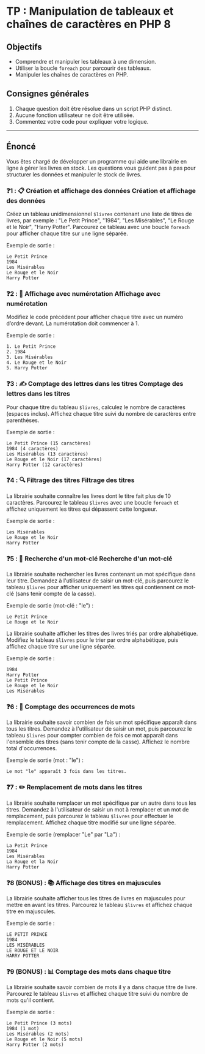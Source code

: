 # TP : Manipulation de tableaux et chaînes de caractères en PHP 8

## Objectifs
- Comprendre et manipuler les tableaux à une dimension.
- Utiliser la boucle `foreach` pour parcourir des tableaux.
- Manipuler les chaînes de caractères en PHP.

## Consignes générales
1. Chaque question doit être résolue dans un script PHP distinct.
2. Aucune fonction utilisateur ne doit être utilisée.
3. Commentez votre code pour expliquer votre logique.

---

## Énoncé

Vous êtes chargé de développer un programme qui aide une librairie en ligne à gérer les livres en stock. Les questions vous guident pas à pas pour structurer les données et manipuler le stock de livres.

### ❓1 : 📋 Création et affichage des données Création et affichage des données

Créez un tableau unidimensionnel `$livres` contenant une liste de titres de livres, par exemple : "Le Petit Prince", "1984", "Les Misérables", "Le Rouge et le Noir", "Harry Potter". Parcourez ce tableau avec une boucle `foreach` pour afficher chaque titre sur une ligne séparée.

Exemple de sortie :
```
Le Petit Prince
1984
Les Misérables
Le Rouge et le Noir
Harry Potter
```

### ❓2 : 🔢 Affichage avec numérotation Affichage avec numérotation

Modifiez le code précédent pour afficher chaque titre avec un numéro d’ordre devant. La numérotation doit commencer à 1.

Exemple de sortie :
```
1. Le Petit Prince
2. 1984
3. Les Misérables
4. Le Rouge et le Noir
5. Harry Potter
```

### ❓3 : ✍️ Comptage des lettres dans les titres Comptage des lettres dans les titres

Pour chaque titre du tableau `$livres`, calculez le nombre de caractères (espaces inclus). Affichez chaque titre suivi du nombre de caractères entre parenthèses.

Exemple de sortie :
```
Le Petit Prince (15 caractères)
1984 (4 caractères)
Les Misérables (13 caractères)
Le Rouge et le Noir (17 caractères)
Harry Potter (12 caractères)
```

### ❓4 : 🔍 Filtrage des titres Filtrage des titres

La librairie souhaite connaître les livres dont le titre fait plus de 10 caractères. Parcourez le tableau `$livres` avec une boucle `foreach` et affichez uniquement les titres qui dépassent cette longueur.

Exemple de sortie :
```
Les Misérables
Le Rouge et le Noir
Harry Potter
```

### ❓5 : 🔎 Recherche d'un mot-clé Recherche d'un mot-clé

La librairie souhaite rechercher les livres contenant un mot spécifique dans leur titre. Demandez à l'utilisateur de saisir un mot-clé, puis parcourez le tableau `$livres` pour afficher uniquement les titres qui contiennent ce mot-clé (sans tenir compte de la casse).

Exemple de sortie (mot-clé : "le") :
```
Le Petit Prince
Le Rouge et le Noir
```

La librairie souhaite afficher les titres des livres triés par ordre alphabétique. Modifiez le tableau `$livres` pour le trier par ordre alphabétique, puis affichez chaque titre sur une ligne séparée.

Exemple de sortie :
```
1984
Harry Potter
Le Petit Prince
Le Rouge et le Noir
Les Misérables
```

### ❓6 : 🔢 Comptage des occurrences de mots

La librairie souhaite savoir combien de fois un mot spécifique apparaît dans tous les titres. Demandez à l'utilisateur de saisir un mot, puis parcourez le tableau `$livres` pour compter combien de fois ce mot apparaît dans l'ensemble des titres (sans tenir compte de la casse). Affichez le nombre total d'occurrences.

Exemple de sortie (mot : "le") :
```
Le mot "le" apparaît 3 fois dans les titres.
```

### ❓7 : ✏️ Remplacement de mots dans les titres

La librairie souhaite remplacer un mot spécifique par un autre dans tous les titres. Demandez à l'utilisateur de saisir un mot à remplacer et un mot de remplacement, puis parcourez le tableau `$livres` pour effectuer le remplacement. Affichez chaque titre modifié sur une ligne séparée.

Exemple de sortie (remplacer "Le" par "La") :
```
La Petit Prince
1984
Les Misérables
La Rouge et la Noir
Harry Potter
```

### ❓8 (BONUS) : 📚 Affichage des titres en majuscules

La librairie souhaite afficher tous les titres de livres en majuscules pour mettre en avant les titres. Parcourez le tableau `$livres` et affichez chaque titre en majuscules.

Exemple de sortie :
```
LE PETIT PRINCE
1984
LES MISÉRABLES
LE ROUGE ET LE NOIR
HARRY POTTER
```

### ❓9 (BONUS) : 📊 Comptage des mots dans chaque titre

La librairie souhaite savoir combien de mots il y a dans chaque titre de livre. Parcourez le tableau `$livres` et affichez chaque titre suivi du nombre de mots qu'il contient.

Exemple de sortie :
```
Le Petit Prince (3 mots)
1984 (1 mot)
Les Misérables (2 mots)
Le Rouge et le Noir (5 mots)
Harry Potter (2 mots)
```


